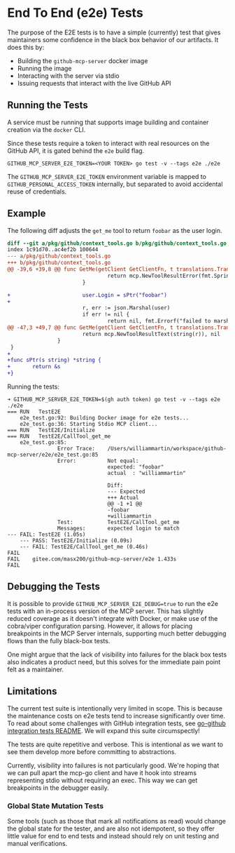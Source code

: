 # End To End (e2e) Tests

The purpose of the E2E tests is to have a simple (currently) test that gives
maintainers some confidence in the black box behavior of our artifacts. It does
this by:

- Building the `github-mcp-server` docker image
- Running the image
- Interacting with the server via stdio
- Issuing requests that interact with the live GitHub API

## Running the Tests

A service must be running that supports image building and container creation
via the `docker` CLI.

Since these tests require a token to interact with real resources on the GitHub
API, it is gated behind the `e2e` build flag.

```
GITHUB_MCP_SERVER_E2E_TOKEN=<YOUR TOKEN> go test -v --tags e2e ./e2e
```

The `GITHUB_MCP_SERVER_E2E_TOKEN` environment variable is mapped to
`GITHUB_PERSONAL_ACCESS_TOKEN` internally, but separated to avoid accidental
reuse of credentials.

## Example

The following diff adjusts the `get_me` tool to return `foobar` as the user
login.

```diff
diff --git a/pkg/github/context_tools.go b/pkg/github/context_tools.go
index 1c91d70..ac4ef2b 100644
--- a/pkg/github/context_tools.go
+++ b/pkg/github/context_tools.go
@@ -39,6 +39,8 @@ func GetMe(getClient GetClientFn, t translations.TranslationHelperFunc) (tool mc
                                return mcp.NewToolResultError(fmt.Sprintf("failed to get user: %s", string(body))), nil
                        }

+                       user.Login = sPtr("foobar")
+
                        r, err := json.Marshal(user)
                        if err != nil {
                                return nil, fmt.Errorf("failed to marshal user: %w", err)
@@ -47,3 +49,7 @@ func GetMe(getClient GetClientFn, t translations.TranslationHelperFunc) (tool mc
                        return mcp.NewToolResultText(string(r)), nil
                }
 }
+
+func sPtr(s string) *string {
+       return &s
+}
```

Running the tests:

```
➜ GITHUB_MCP_SERVER_E2E_TOKEN=$(gh auth token) go test -v --tags e2e ./e2e
=== RUN   TestE2E
    e2e_test.go:92: Building Docker image for e2e tests...
    e2e_test.go:36: Starting Stdio MCP client...
=== RUN   TestE2E/Initialize
=== RUN   TestE2E/CallTool_get_me
    e2e_test.go:85:
                Error Trace:    /Users/williammartin/workspace/github-mcp-server/e2e/e2e_test.go:85
                Error:          Not equal:
                                expected: "foobar"
                                actual  : "williammartin"

                                Diff:
                                --- Expected
                                +++ Actual
                                @@ -1 +1 @@
                                -foobar
                                +williammartin
                Test:           TestE2E/CallTool_get_me
                Messages:       expected login to match
--- FAIL: TestE2E (1.05s)
    --- PASS: TestE2E/Initialize (0.09s)
    --- FAIL: TestE2E/CallTool_get_me (0.46s)
FAIL
FAIL    gitee.com/masx200/github-mcp-server/e2e 1.433s
FAIL
```

## Debugging the Tests

It is possible to provide `GITHUB_MCP_SERVER_E2E_DEBUG=true` to run the e2e
tests with an in-process version of the MCP server. This has slightly reduced
coverage as it doesn't integrate with Docker, or make use of the cobra/viper
configuration parsing. However, it allows for placing breakpoints in the MCP
Server internals, supporting much better debugging flows than the fully
black-box tests.

One might argue that the lack of visibility into failures for the black box
tests also indicates a product need, but this solves for the immediate pain
point felt as a maintainer.

## Limitations

The current test suite is intentionally very limited in scope. This is because
the maintenance costs on e2e tests tend to increase significantly over time. To
read about some challenges with GitHub integration tests, see
[go-github integration tests README](https://github.com/google/go-github/blob/5b75aa86dba5cf4af2923afa0938774f37fa0a67/test/README.md).
We will expand this suite circumspectly!

The tests are quite repetitive and verbose. This is intentional as we want to
see them develop more before committing to abstractions.

Currently, visibility into failures is not particularly good. We're hoping that
we can pull apart the mcp-go client and have it hook into streams representing
stdio without requiring an exec. This way we can get breakpoints in the debugger
easily.

### Global State Mutation Tests

Some tools (such as those that mark all notifications as read) would change the
global state for the tester, and are also not idempotent, so they offer little
value for end to end tests and instead should rely on unit testing and manual
verifications.
